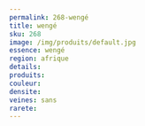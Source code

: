 ```yaml
---
permalink: 268-wengé
title: wengé
sku: 268
image: /img/produits/default.jpg
essence: wengé
region: afrique
details: 
produits: 
couleur: 
densite: 
veines: sans
rarete: 
---
```

